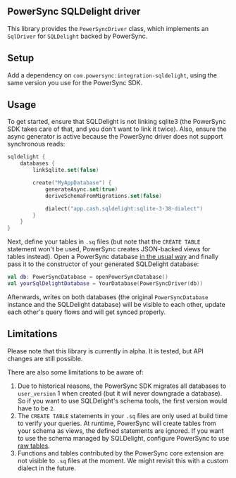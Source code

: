## PowerSync SQLDelight driver

This library provides the `PowerSyncDriver` class, which implements an `SqlDriver` for `SQLDelight`
backed by PowerSync.

## Setup

Add a dependency on `com.powersync:integration-sqldelight`, using the same version you use for the
PowerSync SDK.

## Usage

To get started, ensure that SQLDelight is not linking sqlite3 (the PowerSync SDK takes care of that,
and you don't want to link it twice). Also, ensure the async generator is active because the
PowerSync driver does not support synchronous reads:

```kotlin
sqldelight {
    databases {
        linkSqlite.set(false)

        create("MyAppDatabase") {
            generateAsync.set(true)
            deriveSchemaFromMigrations.set(false)

            dialect("app.cash.sqldelight:sqlite-3-38-dialect")
        }
    }
}
```

Next, define your tables in `.sq` files (but note that the `CREATE TABLE` statement won't be used,
PowerSync creates JSON-backed views for tables instead).
Open a PowerSync database [in the usual way](https://docs.powersync.com/client-sdk-references/kotlin-multiplatform#getting-started)
and finally pass it to the constructor of your generated SQLDelight database:

```kotlin
val db: PowerSyncDatabase = openPowerSyncDatabase()
val yourSqlDelightDatabase = YourDatabase(PowerSyncDriver(db))
```

Afterwards, writes on both databases (the original `PowerSyncDatabase` instance and the SQLDelight
database) will be visible to each other, update each other's query flows and will get synced
properly.

## Limitations

Please note that this library is currently in alpha. It is tested, but API changes are still
possible.

There are also some limitations to be aware of:

1. Due to historical reasons, the PowerSync SDK migrates all databases to `user_version` 1 when
   created (but it will never downgrade a database).
   So if you want to use SQLDelight's schema tools, the first version would have to be `2`.
2. The `CREATE TABLE` statements in your `.sq` files are only used at build time to verify your
   queries. At runtime, PowerSync will create tables from your schema as views, the defined
   statements are ignored.
   If you want to use the schema managed by SQLDelight, configure PowerSync to use
   [raw tables](https://docs.powersync.com/usage/use-case-examples/raw-tables).
3. Functions and tables contributed by the PowerSync core extension are not visible to `.sq` files
   at the moment. We might revisit this with a custom dialect in the future.
